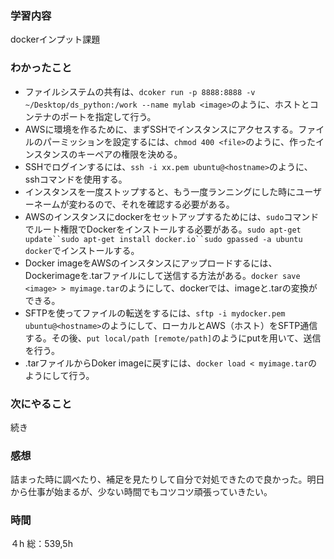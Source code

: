 ### 学習内容
dockerインプット課題
### わかったこと
- ファイルシステムの共有は、`dcoker run -p 8888:8888 -v ~/Desktop/ds_python:/work --name mylab <image>`のように、ホストとコンテナのポートを指定して行う。
- AWSに環境を作るために、まずSSHでインスタンスにアクセスする。ファイルのパーミッションを設定するには、`chmod 400 <file>`のように、作ったインスタンスのキーペアの権限を決める。
- SSHでログインするには、`ssh -i xx.pem ubuntu@<hostname>`のように、sshコマンドを使用する。
- インスタンスを一度ストップすると、もう一度ランニングにした時にユーザーネームが変わるので、それを確認する必要がある。
- AWSのインスタンスにdockerをセットアップするためには、`sudo`コマンドでルート権限でDockerをインストールする必要がある。`sudo apt-get update``sudo apt-get install docker.io``sudo gpassed -a ubuntu docker`でインストールする。
- Docker imageをAWSのインスタンスにアップロードするには、Dockerimageを.tarファイルにして送信する方法がある。`docker save <image> > myimage.tar`のようにして、dockerでは、imageと.tarの変換ができる。
- SFTPを使ってファイルの転送をするには、`sftp -i mydocker.pem ubuntu@<hostname>`のようにして、ローカルとAWS（ホスト）をSFTP通信する。その後、`put local/path [remote/path]`のようにputを用いて、送信を行う。
- .tarファイルからDoker imageに戻すには、`docker load < myimage.tar`のようにして行う。
### 次にやること
続き
### 感想
詰まった時に調べたり、補足を見たりして自分で対処できたので良かった。明日から仕事が始まるが、少ない時間でもコツコツ頑張っていきたい。
### 時間
４h
総：539,5h
